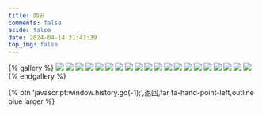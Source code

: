 ```yaml
---
title: 西安
comments: false
aside: false
date: 2024-04-14 21:43:39
top_img: false
---
```


{% gallery %}
![](https://blogfiles.oss.fyz666.xyz/webp/596aa8c7-a21a-4fbe-a948-18d1ef9dea51.webp)
![](https://blogfiles.oss.fyz666.xyz/webp/cbf05840-45cb-4871-9d84-97a07677ed30.webp)
![](https://blogfiles.oss.fyz666.xyz/jpeg/f1987e8d-4d52-40f7-9305-ce1f6f0aa2b0.jpeg)
![](https://blogfiles.oss.fyz666.xyz/webp/534867e5-86f0-4971-960b-8cfd05ba0b56.webp)
![](https://blogfiles.oss.fyz666.xyz/webp/898bbc63-e7d9-431e-a430-97621e2b78ff.webp)
![](https://blogfiles.oss.fyz666.xyz/webp/462ade7d-9d86-4d59-bdb1-a5a28e38e482.webp)
![](https://blogfiles.oss.fyz666.xyz/webp/16a447c0-7f5e-4ce2-9bfa-5f14cb50c2c1.webp)
![](https://blogfiles.oss.fyz666.xyz/webp/0f693b09-ae75-4ef6-a98f-f823acfc6068.webp)
![](https://blogfiles.oss.fyz666.xyz/webp/8ddfe4cd-e02a-43e3-8623-ba0284871c0d.webp)
![](https://blogfiles.oss.fyz666.xyz/webp/8f8c552c-c30d-4a58-8e36-73fbe6df64ca.webp)
![](https://blogfiles.oss.fyz666.xyz/webp/4a58907a-2b4e-4f4c-92f1-09c1f96d670d.webp)
![](https://blogfiles.oss.fyz666.xyz/webp/3f7eb417-9ae3-42d6-b186-2873ce698d8a.webp)
![](https://blogfiles.oss.fyz666.xyz/webp/91d1cba9-69c2-4f09-8e76-f75d0a5d99a6.webp)
![](https://blogfiles.oss.fyz666.xyz/webp/95898325-5b27-4faa-8bdc-567af16e24a4.webp)
![](https://blogfiles.oss.fyz666.xyz/webp/77a7af6d-4c68-47be-9981-2e168b22e8dc.webp)
![](https://blogfiles.oss.fyz666.xyz/webp/925cccf6-b8af-4bb5-af49-7e4d2c5e218c.webp)
![](https://blogfiles.oss.fyz666.xyz/webp/4250aaa0-ac15-4015-85d8-652de0598929.webp)
![](https://blogfiles.oss.fyz666.xyz/webp/7ad8dca7-e6e2-4c8e-9bd6-1ade7cfad184.webp)
![](https://blogfiles.oss.fyz666.xyz/webp/fb31e7ff-be54-416f-bf95-63aef29650c8.webp)
![](https://blogfiles.oss.fyz666.xyz/webp/5b24da63-7a4d-49f3-8d1e-3f0974fe87bd.webp)
{% endgallery %}

{% btn 'javascript:window.history.go(-1);',返回,far fa-hand-point-left,outline blue larger %}
